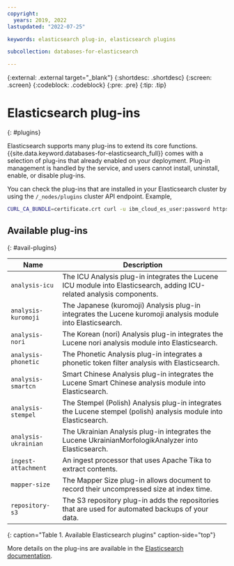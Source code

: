 ```yaml
---
copyright:
  years: 2019, 2022
lastupdated: "2022-07-25"

keywords: elasticsearch plug-in, elasticsearch plugins

subcollection: databases-for-elasticsearch

---
```


{:external: .external target="_blank"}
{:shortdesc: .shortdesc}
{:screen: .screen}
{:codeblock: .codeblock}
{:pre: .pre}
{:tip: .tip}

# Elasticsearch plug-ins
{: #plugins}

Elasticsearch supports many plug-ins to extend its core functions. {{site.data.keyword.databases-for-elasticsearch_full}} comes with a selection of plug-ins that already enabled on your deployment. Plug-in management is handled by the service, and users cannot install, uninstall, enable, or disable plug-ins.

You can check the plug-ins that are installed in your Elasticsearch cluster by using the `/_nodes/plugins` cluster API endpoint. Example, 
```sh
CURL_CA_BUNDLE=certificate.crt curl -u ibm_cloud_es_user:password https://f1b5e4a9-7179-4af2-a795-b7a0d71ec80a.974550db55eb4ec0983f023940bf637f.databases.appdomain.cloud:30909/_nodes/plugins
```

## Available plug-ins
{: #avail-plugins}

| Name | Description |
| ------- | ------- |
| `analysis-icu` | The ICU Analysis plug-in integrates the Lucene ICU module into Elasticsearch, adding ICU-related analysis components. |
| `analysis-kuromoji` | The Japanese (kuromoji) Analysis plug-in integrates the Lucene kuromoji analysis module into Elasticsearch. |
| `analysis-nori` | The Korean (nori) Analysis plug-in integrates the Lucene nori analysis module into Elasticsearch. |
| `analysis-phonetic` | The Phonetic Analysis plug-in integrates a phonetic token filter analysis with Elasticsearch. |
| `analysis-smartcn` | Smart Chinese Analysis plug-in integrates the Lucene Smart Chinese analysis module into Elasticsearch. |
| `analysis-stempel` | The Stempel (Polish) Analysis plug-in integrates the Lucene stempel (polish) analysis module into Elasticsearch. |
| `analysis-ukrainian` | The Ukrainian Analysis plug-in integrates the Lucene UkrainianMorfologikAnalyzer into Elasticsearch. |
| `ingest-attachment` | An ingest processor that uses Apache Tika to extract contents. |
| `mapper-size` | The Mapper Size plug-in allows document to record their uncompressed size at index time. |
| `repository-s3` | The S3 repository plug-in adds the repositories that are used for automated backups of your data. |
{: caption="Table 1. Available Elasticsearch plugins" caption-side="top"}

More details on the plug-ins are available in the [Elasticsearch documentation](https://www.elastic.co/guide/en/elasticsearch/plugins/current/index.html).
